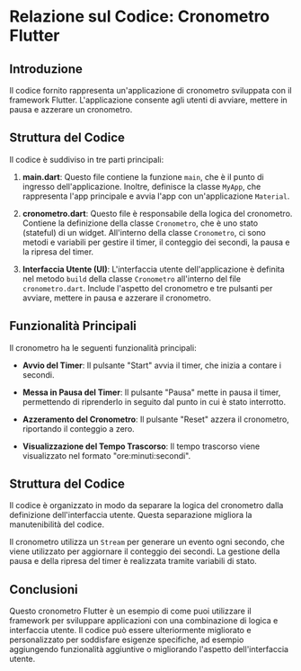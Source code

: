 # Relazione sul Codice: Cronometro Flutter

## Introduzione
Il codice fornito rappresenta un'applicazione di cronometro sviluppata con il framework Flutter. L'applicazione consente agli utenti di avviare, mettere in pausa e azzerare un cronometro.

## Struttura del Codice
Il codice è suddiviso in tre parti principali:

1. **main.dart**: Questo file contiene la funzione `main`, che è il punto di ingresso dell'applicazione. Inoltre, definisce la classe `MyApp`, che rappresenta l'app principale e avvia l'app con un'applicazione `Material`.

2. **cronometro.dart**: Questo file è responsabile della logica del cronometro. Contiene la definizione della classe `Cronometro`, che è uno stato (stateful) di un widget. All'interno della classe `Cronometro`, ci sono metodi e variabili per gestire il timer, il conteggio dei secondi, la pausa e la ripresa del timer.

3. **Interfaccia Utente (UI)**: L'interfaccia utente dell'applicazione è definita nel metodo `build` della classe `Cronometro` all'interno del file `cronometro.dart`. Include l'aspetto del cronometro e tre pulsanti per avviare, mettere in pausa e azzerare il cronometro.

## Funzionalità Principali
Il cronometro ha le seguenti funzionalità principali:

- **Avvio del Timer**: Il pulsante "Start" avvia il timer, che inizia a contare i secondi.

- **Messa in Pausa del Timer**: Il pulsante "Pausa" mette in pausa il timer, permettendo di riprenderlo in seguito dal punto in cui è stato interrotto.

- **Azzeramento del Cronometro**: Il pulsante "Reset" azzera il cronometro, riportando il conteggio a zero.

- **Visualizzazione del Tempo Trascorso**: Il tempo trascorso viene visualizzato nel formato "ore:minuti:secondi".

## Struttura del Codice
Il codice è organizzato in modo da separare la logica del cronometro dalla definizione dell'interfaccia utente. Questa separazione migliora la manutenibilità del codice.

Il cronometro utilizza un `Stream` per generare un evento ogni secondo, che viene utilizzato per aggiornare il conteggio dei secondi. La gestione della pausa e della ripresa del timer è realizzata tramite variabili di stato.

## Conclusioni
Questo cronometro Flutter è un esempio di come puoi utilizzare il framework per sviluppare applicazioni con una combinazione di logica e interfaccia utente. Il codice può essere ulteriormente migliorato e personalizzato per soddisfare esigenze specifiche, ad esempio aggiungendo funzionalità aggiuntive o migliorando l'aspetto dell'interfaccia utente.
